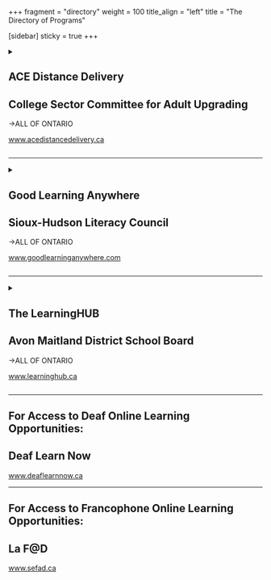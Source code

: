 +++
fragment = "directory"
weight = 100
title_align = "left"
title = "The Directory of Programs"


[sidebar]
  sticky = true
+++

<details>  
<summary>  
  
## ACE Distance Delivery  
## College Sector Committee for Adult Upgrading  
→ALL OF ONTARIO  
  
www.acedistancedelivery.ca  
  
</summary>  
  
#### What:  
Academic upgrading (grade 12 equivalent) courses are offered via e-learning (online) through Ontario’s public colleges.  
  
##### Courses include:  
- Communications (English)  
- Apprenticeship math  
- Business math  
- Core math  
- Technical math  
- Biology  
- Chemistry  
- Physics  
  
##### Other courses available:  
- Self Management – Self Direction  
- Computer Fundamentals  
- Numeracy Support  
- Writing Support  
- Reading Support  
- Communications Support (read/write)  
- ***Learn to Learn*** Orientation course  
(required for all incoming learners)  
#### Who:  
Ontario residents, 19+ years  
  
Proficient in the English language, based on skills assessments at entry  
Not on an International Study Visa  
#### When:  
Free intakes are offered in January, March, April, June, September and November for those who have completed Learn to Learn and met the entry standard required for ACE courses.  
  
Assessments and Learn to Learn are available weekly throughout most of the year.  
#### Where:  
All courses are offered online  
#### Ask For:  
General Inquiries  
ACE Distance Program  
info@cscau.com  
  
</details>  
  
* * * * *  
  
<details>  
<summary>  
  
## Good Learning Anywhere  
## Sioux-Hudson Literacy Council  
→ALL OF ONTARIO  
  
www.goodlearninganywhere.com  
  
</summary>  
  
#### What:  
- Good Learning Anywhere is the Aboriginal Lead for the MLTSD funded eChannel initiative  
- It provides access to online learning at no charge. Content is designed for adults who strive to improve their computer, reading, writing, math or Essential Skills in order to improve their quality of life at home, at work and in the community  
- Focus on providing a culturally supportive online environment for Aboriginal individuals, communities and groups  
#### Who:  
Adults (19+ years), must have access to a computer with internet connection  
#### When:  
- Check out our course catalogue available online for course descriptions and dates  
- Live online Instructor-led classes are available Monday ‒ Friday  
- Independent and short courses are available anytime  
#### Where:  
All courses are offered online  
#### Ask For:  
Register online or contact us  
for more information  
info@siouxhudsonliteracy.com  
1 (866) 550-0697 ext. 1 </details>  
  
* * * * *  
  
<details>  
<summary>  
  
## The LearningHUB  
## Avon Maitland District School Board  
→ALL OF ONTARIO  
  
www.learninghub.ca  
  
  
</summary>  
  
#### What:  
Online upgrading and preparation for:  
- Employment/Promotions  
- Entry into Postsecondary Education, ACE  
- Secondary School credit courses or  
- Grade 12 Equivalency test (GED)  
- Apprenticeships  
- Personal Independence  
#### Who:  
Adults in Ontario (19+ years)  
#### When:  
Anytime Learning – 24 hours/day, 7 days/week year round  
  
Live Classes – on a scheduled basis October – May  
#### Where:  
Online upgrading can be accessed any time of the day with a computer and Internet access  
  
To register, visit www.learninghub.ca  
#### Ask For:  
LearningHUB General Inquiries  
info.learninghub@ed.amdsb.ca  
or 1 (844) 470-7877 ext. 1  
</details>  
  
* * * * *  
  
  
## For Access to Deaf Online Learning Opportunities:  
## Deaf Learn Now  
  
www.deaflearnnow.ca  
  
  
* * * * *  
  
  
## For Access to Francophone Online Learning Opportunities:  
## La F@D  
  
www.sefad.ca  

